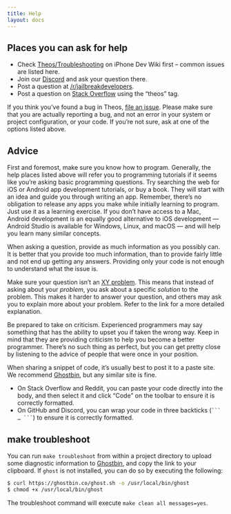 ```yaml
---
title: Help
layout: docs
---
```


## Places you can ask for help
* Check [Theos/Troubleshooting](http://iphonedevwiki.net/index.php/Theos/Troubleshooting) on iPhone Dev Wiki first – common issues are listed here.
* Join our [Discord](https://theos.dev/discord) and ask your question there.
* Post a question at [/r/jailbreakdevelopers](https://www.reddit.com/r/jailbreakdevelopers).
* Post a question on [Stack Overflow](https://stackoverflow.com/questions/tagged/theos) using the “theos” tag.

If you think you’ve found a bug in Theos, [file an issue](https://github.com/theos/theos/issues). Please make sure that you are actually reporting a bug, and not an error in your system or project configuration, or your code. If you’re not sure, ask at one of the options listed above.

## Advice
First and foremost, make sure you know how to program. Generally, the help places listed above will refer you to programming tutorials if it seems like you’re asking basic programming questions. Try searching the web for iOS or Android app development tutorials, or buy a book. They will start with an idea and guide you through writing an app. Remember, there’s no obligation to release any apps you make while initially learning to program. Just use it as a learning exercise. If you don’t have access to a Mac, Android development is an equally good alternative to iOS development — Android Studio is available for Windows, Linux, and macOS — and will help you learn many similar concepts.

When asking a question, provide as much information as you possibly can. It is better that you provide too much information, than to provide fairly little and not end up getting any answers. Providing only your code is not enough to understand what the issue is.

Make sure your question isn’t an [XY problem](http://xyproblem.info/). This means that instead of asking about your *problem*, you ask about a specific *solution* to the problem. This makes it harder to answer your question, and others may ask you to explain more about your problem. Refer to the link for a more detailed explanation.

Be prepared to take on criticism. Experienced programmers may say something that has the ability to upset you if taken the wrong way. Keep in mind that they are providing criticism to help you become a better programmer. There’s no such thing as perfect, but you can get pretty close by listening to the advice of people that were once in your position.

When sharing a snippet of code, it’s usually best to post it to a paste site. We recommend [Ghostbin](https://ghostbin.co/), but any similar site is fine.

* On Stack Overflow and Reddit, you can paste your code directly into the body, and then select it and click “Code” on the toolbar to ensure it is correctly formatted.
* On GitHub and Discord, you can wrap your code in three backticks (<code>\`\`\` … \`\`\`</code>) to ensure it is correctly formatted.

## make troubleshoot
You can run `make troubleshoot` from within a project directory to upload some diagnostic information to [Ghostbin](https://ghostbin.co/), and copy the link to your clipboard. If `ghost` is not installed, you can do so by executing the following:

```bash
$ curl https://ghostbin.co/ghost.sh -o /usr/local/bin/ghost
$ chmod +x /usr/local/bin/ghost
```

The troubleshoot command will execute `make clean all messages=yes`.
